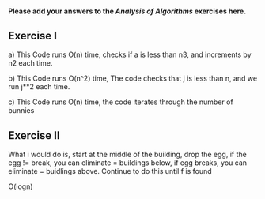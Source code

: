 #### Please add your answers to the ***Analysis of  Algorithms*** exercises here.

## Exercise I

a) This Code runs O(n) time, checks if a is less than n3, and increments by n2 each time.


b) This Code runs O(n^2) time, The code checks that j is less than n, and we run j**2 each time.


c) This Code runs O(n) time, the code iterates through the number of bunnies

## Exercise II

What i would do is, start at the middle of the building, drop the egg, if the egg != break,
you can eliminate = buildings below, if egg breaks, you can eliminate = buidlings above. 
Continue to do this until f is found

O(logn)
